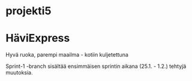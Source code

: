 # projekti5

# HäviExpress
Hyvä ruoka, parempi maailma - kotiin kuljetettuna

Sprint-1 -branch sisältää ensimmäisen sprintin aikana (25.1. - 1.2.) tehtyjä muutoksia.
